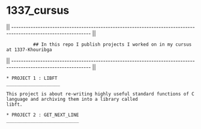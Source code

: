 # 1337_cursus

|| --------------------------------------------------------------------------------------------------------------- || 
                      
		      ## In this repo I publish projects I worked on in my cursus at 1337-Khouribga

|| --------------------------------------------------------------------------------------------------------------- ||

	* PROJECT 1 : LIBFT
	____________________

	This project is about re-writing highly useful standard functions of C language and archiving them into a library called 
	libft.

	* PROJECT 2 : GET_NEXT_LINE
	___________________________


